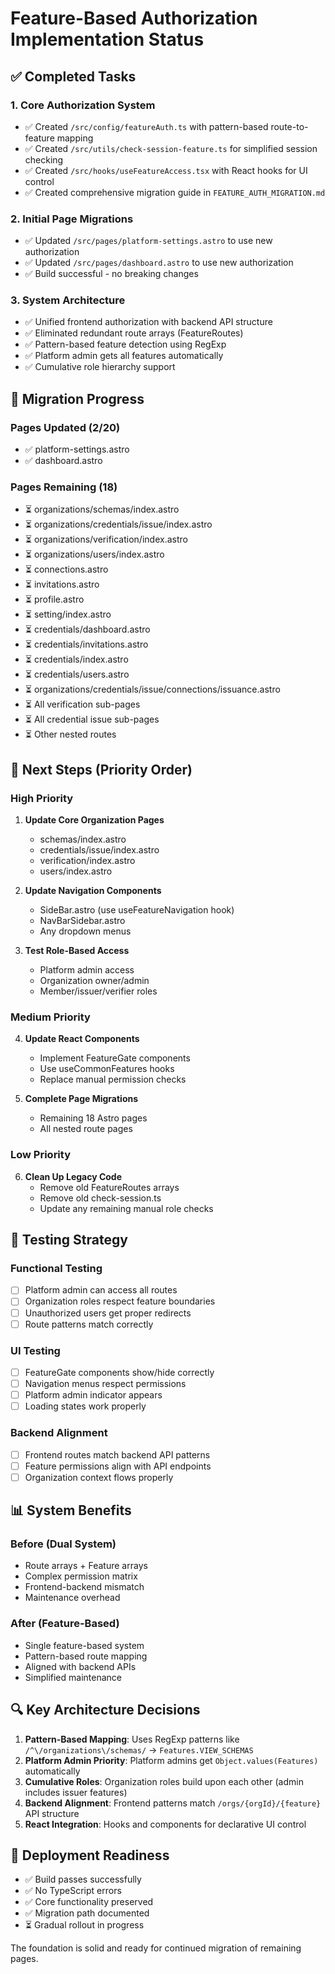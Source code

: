 # Feature-Based Authorization Implementation Status

## ✅ Completed Tasks

### 1. Core Authorization System
- ✅ Created `/src/config/featureAuth.ts` with pattern-based route-to-feature mapping
- ✅ Created `/src/utils/check-session-feature.ts` for simplified session checking
- ✅ Created `/src/hooks/useFeatureAccess.tsx` with React hooks for UI control
- ✅ Created comprehensive migration guide in `FEATURE_AUTH_MIGRATION.md`

### 2. Initial Page Migrations
- ✅ Updated `/src/pages/platform-settings.astro` to use new authorization
- ✅ Updated `/src/pages/dashboard.astro` to use new authorization
- ✅ Build successful - no breaking changes

### 3. System Architecture
- ✅ Unified frontend authorization with backend API structure
- ✅ Eliminated redundant route arrays (FeatureRoutes)
- ✅ Pattern-based feature detection using RegExp
- ✅ Platform admin gets all features automatically
- ✅ Cumulative role hierarchy support

## 🔄 Migration Progress

### Pages Updated (2/20)
- ✅ platform-settings.astro
- ✅ dashboard.astro

### Pages Remaining (18)
- ⏳ organizations/schemas/index.astro
- ⏳ organizations/credentials/issue/index.astro  
- ⏳ organizations/verification/index.astro
- ⏳ organizations/users/index.astro
- ⏳ connections.astro
- ⏳ invitations.astro
- ⏳ profile.astro
- ⏳ setting/index.astro
- ⏳ credentials/dashboard.astro
- ⏳ credentials/invitations.astro
- ⏳ credentials/index.astro
- ⏳ credentials/users.astro
- ⏳ organizations/credentials/issue/connections/issuance.astro
- ⏳ All verification sub-pages
- ⏳ All credential issue sub-pages
- ⏳ Other nested routes

## 🎯 Next Steps (Priority Order)

### High Priority
1. **Update Core Organization Pages**
   - schemas/index.astro
   - credentials/issue/index.astro
   - verification/index.astro
   - users/index.astro

2. **Update Navigation Components**
   - SideBar.astro (use useFeatureNavigation hook)
   - NavBarSidebar.astro
   - Any dropdown menus

3. **Test Role-Based Access**
   - Platform admin access
   - Organization owner/admin
   - Member/issuer/verifier roles

### Medium Priority
4. **Update React Components**
   - Implement FeatureGate components
   - Use useCommonFeatures hooks
   - Replace manual permission checks

5. **Complete Page Migrations**
   - Remaining 18 Astro pages
   - All nested route pages

### Low Priority
6. **Clean Up Legacy Code**
   - Remove old FeatureRoutes arrays
   - Remove old check-session.ts
   - Update any remaining manual role checks

## 🧪 Testing Strategy

### Functional Testing
- [ ] Platform admin can access all routes
- [ ] Organization roles respect feature boundaries
- [ ] Unauthorized users get proper redirects
- [ ] Route patterns match correctly

### UI Testing
- [ ] FeatureGate components show/hide correctly
- [ ] Navigation menus respect permissions
- [ ] Platform admin indicator appears
- [ ] Loading states work properly

### Backend Alignment
- [ ] Frontend routes match backend API patterns
- [ ] Feature permissions align with API endpoints
- [ ] Organization context flows properly

## 📊 System Benefits

### Before (Dual System)
- Route arrays + Feature arrays
- Complex permission matrix
- Frontend-backend mismatch
- Maintenance overhead

### After (Feature-Based)
- Single feature-based system
- Pattern-based route mapping
- Aligned with backend APIs
- Simplified maintenance

## 🔍 Key Architecture Decisions

1. **Pattern-Based Mapping**: Uses RegExp patterns like `/^\/organizations\/schemas/` → `Features.VIEW_SCHEMAS`
2. **Platform Admin Priority**: Platform admins get `Object.values(Features)` automatically
3. **Cumulative Roles**: Organization roles build upon each other (admin includes issuer features)
4. **Backend Alignment**: Frontend patterns match `/orgs/{orgId}/{feature}` API structure
5. **React Integration**: Hooks and components for declarative UI control

## 🚀 Deployment Readiness

- ✅ Build passes successfully
- ✅ No TypeScript errors
- ✅ Core functionality preserved
- ✅ Migration path documented
- ⏳ Gradual rollout in progress

The foundation is solid and ready for continued migration of remaining pages.
